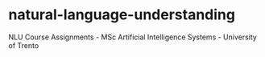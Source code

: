# natural-language-understanding
NLU Course Assignments - MSc Artificial Intelligence Systems - University of Trento
